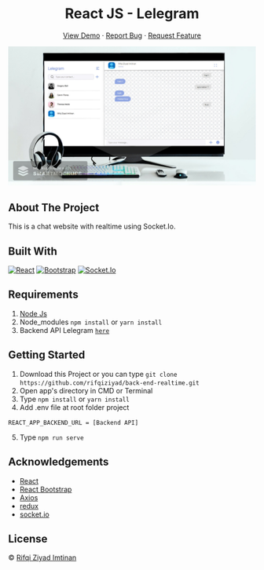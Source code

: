 <h1 align='center'>React JS - Lelegram</h1>
  <p align="center">
    <a href="https://lelegram.netlify.app">View Demo</a>
    ·
    <a href="https://github.com/rifqiziyad/front-end-realtime/issues">Report Bug</a>
    ·
    <a href="https://github.com/rifqiziyad/front-end-realtime/pulls">Request Feature</a>
  </p>

![Image Banner](src/assets/img/banner.PNG)

## About The Project

This is a chat website with realtime using Socket.Io.

## Built With

[![React](https://img.shields.io/badge/React-v17.0.2-blue)](https://github.com/facebook/react)
[![Bootstrap](https://img.shields.io/badge/Bootstrap-v4.6.x-blue)](https://github.com/react-bootstrap/react-bootstrap)
[![Socket.Io](https://img.shields.io/badge/socket.io-4.0-lightgrey)](https://socket.io)

## Requirements

1. <a href="https://nodejs.org/en/download/">Node Js</a>
2. Node_modules `npm install` or `yarn install`
3. Backend API Lelegram [`here`](https://github.com/rifqiziyad/back-end-realtime)

## Getting Started

1. Download this Project or you can type `git clone https://github.com/rifqiziyad/back-end-realtime.git`
2. Open app's directory in CMD or Terminal
3. Type `npm install` or `yarn install`
4. Add .env file at root folder project

```
REACT_APP_BACKEND_URL = [Backend API]
```

5. Type `npm run serve`

## Acknowledgements

- [React](https://reactjs.org/)
- [React Bootstrap](https://react-bootstrap.github.io/)
- [Axios](https://www.npmjs.com/package/axios)
- [redux](https://redux.js.org/)
- [socket.io](https://socket.io/)

## License

© [Rifqi Ziyad Imtinan](https://github.com/rifqiziyad)
